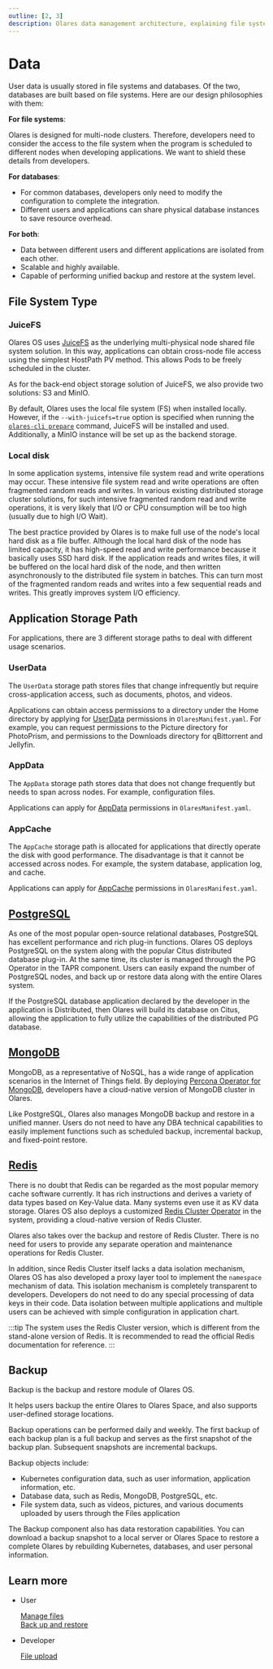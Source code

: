 ```yaml
---
outline: [2, 3]
description: Olares data management architecture, explaining file system types, application storage paths and database support. Covers technical specifications of JuiceFS, PostgreSQL, MongoDB and Redis.
---
```


# Data

User data is usually stored in file systems and databases. Of the two, databases are built based on file systems. Here are our design philosophies with them:

**For file systems**:

  Olares is designed for multi-node clusters. Therefore, developers need to consider the access to the file system when the program is scheduled to different nodes when developing applications. We want to shield these details from developers.

**For databases**:

- For common databases, developers only need to modify the configuration to complete the integration.
- Different users and applications can share physical database instances to save resource overhead.

**For both**:

- Data between different users and different applications are isolated from each other.
- Scalable and highly available.
- Capable of performing unified backup and restore at the system level.

## File System Type

### JuiceFS

Olares OS uses [JuiceFS](https://juicefs.com) as the underlying multi-physical node shared file system solution. In this way, applications can obtain cross-node file access using the simplest HostPath PV method. This allows Pods to be freely scheduled in the cluster.

As for the back-end object storage solution of JuiceFS, we also provide two solutions: S3 and MinIO.

By default, Olares uses the local file system (FS) when installed locally. However, if the `--with-juicefs=true` option is specified when running the [`olares-cli prepare`](../../developer/install/cli-1.12/prepare.md) command, JuiceFS will be installed and used. Additionally, a MinIO instance will be set up as the backend storage.

### Local disk

In some application systems, intensive file system read and write operations may occur. These intensive file system read and write operations are often fragmented random reads and writes. In various existing distributed storage cluster solutions, for such intensive fragmented random read and write operations, it is very likely that I/O or CPU consumption will be too high (usually due to high I/O Wait).

The best practice provided by Olares is to make full use of the node's local hard disk as a file buffer. Although the local hard disk of the node has limited capacity, it has high-speed read and write performance because it basically uses SSD hard disk. If the application reads and writes files, it will be buffered on the local hard disk of the node, and then written asynchronously to the distributed file system in batches. This can turn most of the fragmented random reads and writes into a few sequential reads and writes. This greatly improves system I/O efficiency.

## Application Storage Path

For applications, there are 3 different storage paths to deal with different usage scenarios.

### UserData

The `UserData` storage path stores files that change infrequently but require cross-application access, such as documents, photos, and videos.

Applications can obtain access permissions to a directory under the Home directory by applying for [UserData](../../developer/develop/package/manifest.md#userdata) permissions in `OlaresManifest.yaml`. For example, you can request permissions to the Picture directory for PhotoPrism, and permissions to the Downloads directory for qBittorrent and Jellyfin.

### AppData

The `AppData` storage path stores data that does not change frequently but needs to span across nodes. For example, configuration files.

Applications can apply for [AppData](../../developer/develop/package/manifest.md#appdata) permissions in `OlaresManifest.yaml`.

### AppCache

The `AppCache` storage path is allocated for applications that directly operate the disk with good performance. The disadvantage is that it cannot be accessed across nodes. For example, the system database, application log, and cache.

Applications can apply for [AppCache](../../developer/develop/package/manifest.md#appcache) permissions in `OlaresManifest.yaml`.

## [PostgreSQL](../../developer/develop/advanced/database.md#rds)

As one of the most popular open-source relational databases, PostgreSQL has excellent performance and rich plug-in functions. Olares OS deploys PostgreSQL on the system along with the popular Citus distributed database plug-in. At the same time, its cluster is managed through the PG Operator in the TAPR component. Users can easily expand the number of PostgreSQL nodes, and back up or restore data along with the entire Olares system.

If the PostgreSQL database application declared by the developer in the application is Distributed, then Olares will build its database on Citus, allowing the application to fully utilize the capabilities of the distributed PG database.

## [MongoDB](../../developer/develop/advanced/database.md#nosql)

MongoDB, as a representative of NoSQL, has a wide range of application scenarios in the Internet of Things field. By deploying [Percona Operator for MongoDB](https://github.com/percona/percona-server-mongodb-operator), developers have a cloud-native version of MongoDB cluster in Olares.

Like PostgreSQL, Olares also manages MongoDB backup and restore in a unified manner. Users do not need to have any DBA technical capabilities to easily implement functions such as scheduled backup, incremental backup, and fixed-point restore.

## [Redis](../../developer/develop/advanced/database.md#cache)

There is no doubt that Redis can be regarded as the most popular memory cache software currently. It has rich instructions and derives a variety of data types based on Key-Value data. Many systems even use it as KV data storage. Olares OS also deploys a customized [Redis Cluster Operator](https://github.com/beclab/redis-cluster-operator) in the system, providing a cloud-native version of Redis Cluster.

Olares also takes over the backup and restore of Redis Cluster. There is no need for users to provide any separate operation and maintenance operations for Redis Cluster.

In addition, since Redis Cluster itself lacks a data isolation mechanism, Olares OS has also developed a proxy layer tool to implement the `namespace` mechanism of data. This isolation mechanism is completely transparent to developers. Developers do not need to do any special processing of data keys in their code. Data isolation between multiple applications and multiple users can be achieved with simple configuration in application chart.

:::tip
The system uses the Redis Cluster version, which is different from the stand-alone version of Redis. It is recommended to read the official Redis documentation for reference.
:::

## Backup

Backup is the backup and restore module of Olares OS.

It helps users backup the entire Olares to Olares Space, and also supports user-defined storage locations.

Backup operations can be performed daily and weekly. The first backup of each backup plan is a full backup and serves as the first snapshot of the backup plan. Subsequent snapshots are incremental backups.

Backup objects include:

- Kubernetes configuration data, such as user information, application information, etc.
- Database data, such as Redis, MongoDB, PostgreSQL, etc.
- File system data, such as videos, pictures, and various documents uploaded by users through the Files application

The Backup component also has data restoration capabilities. You can download a backup snapshot to a local server or Olares Space to restore a complete Olares by rebuilding Kubernetes, databases, and user personal information.

## Learn more

- User

  [Manage files](../olares/files/index.md)<br>
  [Back up and restore](../space/backup-restore.md) 

- Developer

  [File upload](/developer/develop/advanced/file-upload.md)<br>
